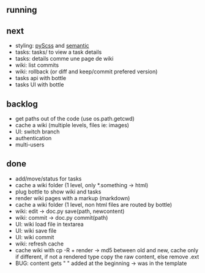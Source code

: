 
running
-------

next
----
* styling: [pyScss](https://github.com/Kronuz/pyScss/) and [semantic](http://semantic.gs/)
* tasks: tasks/<taskid> to view a task details
* tasks: details comme une page de wiki
* wiki: list commits
* wiki: rollback (or diff and keep/commit prefered version)
* tasks api with bottle
* tasks UI with bottle

backlog
-------
* get paths out of the code (use os.path.getcwd)
* cache a wiki  (multiple levels, files ie: images)
* UI: switch branch
* authentication
* multi-users

done
----
* add/move/status for tasks
* cache a wiki folder (1 level, only *.something -> html)
* plug bottle to show wiki and tasks
* render wiki pages with a markup (markdown)
* cache a wiki folder (1 level, non html files are routed by bottle)
* wiki: edit -> doc.py save(path, newcontent)
* wiki: commit -> doc.py commit(path)
* UI: wiki load file in textarea
* UI: wiki save file
* UI: wiki commit
* wiki: refresh cache
* cache wiki with cp -R + render -> md5 between old and new, cache only if different, if not a rendered type copy the raw content, else remove .ext
* BUG: content gets "   " added at the beginning -> was in the template

  
  
